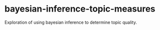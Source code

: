 # bayesian-inference-topic-measures
Exploration of using bayesian inference to determine topic quality.
